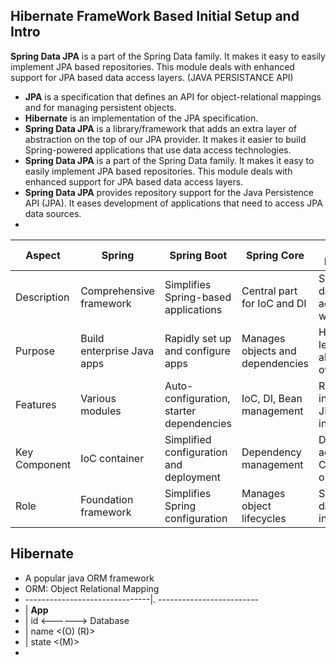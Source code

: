 ## Hibernate FrameWork Based Initial Setup and Intro

**Spring Data JPA** is a part of the Spring Data family. It makes it easy to easily implement JPA based repositories. This module deals with enhanced support for JPA based data access layers.
(JAVA PERSISTANCE API)

- **JPA** is a specification that defines an API for object-relational mappings and for managing persistent objects.
- **Hibernate** is an implementation of the JPA specification.
- **Spring Data JPA** is a library/framework that adds an extra layer of abstraction on the top of our JPA provider. It makes it easier to build Spring-powered applications that use data access technologies.
- **Spring Data JPA** is a part of the Spring Data family. It makes it easy to easily implement JPA based repositories. This module deals with enhanced support for JPA based data access layers.
- **Spring Data JPA** provides repository support for the Java Persistence API (JPA). It eases development of applications that need to access JPA data sources.
- 

| Aspect        | Spring                     | Spring Boot                              | Spring Core                      | Spring Data JPA                        |
| ------------- | -------------------------- | ---------------------------------------- | -------------------------------- | -------------------------------------- |
| Description   | Comprehensive framework    | Simplifies Spring-based applications     | Central part for IoC and DI      | Simplifies data access with JPA        |
| Purpose       | Build enterprise Java apps | Rapidly set up and configure apps        | Manages objects and dependencies | Higher-level abstraction over JPA      |
| Features      | Various modules            | Auto-configuration, starter dependencies | IoC, DI, Bean management         | Repository interfaces, JPA integration |
| Key Component | IoC container              | Simplified configuration and deployment  | Dependency management            | Data access and CRUD operations        |
| Role          | Foundation framework       | Simplifies Spring configuration          | Manages object lifecycles        | Simplifies database interactions       |

## Hibernate

- A popular java ORM framework
- ORM: Object Relational Mapping
- -------------------------------|.                   -------------------------
- |      **App**
- |     id                        <------>                             Database
- |     name                <(O)  (R)>
- |     state                    <(M)>
-
